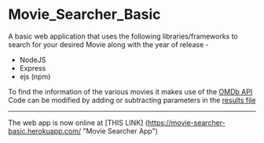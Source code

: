 # Movie_Searcher_Basic

A basic web application that uses the following libraries/frameworks to search for your desired Movie along with the year of release -
- NodeJS
- Express
- ejs (npm)

To find the information of the various movies it makes use of the [OMDb API](http://www.omdbapi.com/ "OMDb Homepage")
Code can be modified by adding or subtracting parameters in the [results file](results.ejs "result file")

---

The web app is now online at [THIS LINK] (https://movie-searcher-basic.herokuapp.com/ "Movie Searcher App")
